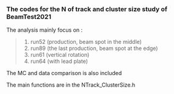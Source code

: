 ### The codes for the N of track and cluster size study of BeamTest2021
The analysis mainly focus on : 
> 1. run52 (production, beam spot in the middle)
> 2. run89 (the last production, beam spot at the edge)
> 3. run61 (vertical rotation)
> 4. run64 (with lead plate)

The MC and data comparison is also included

The main functions are in the NTrack_ClusterSize.h

